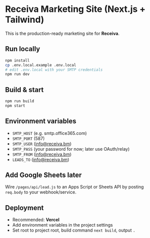 # Receiva Marketing Site (Next.js + Tailwind)

This is the production-ready marketing site for **Receiva**.

## Run locally
```bash
npm install
cp .env.local.example .env.local
# edit .env.local with your SMTP credentials
npm run dev
```

## Build & start
```bash
npm run build
npm start
```

## Environment variables
- `SMTP_HOST` (e.g. smtp.office365.com)
- `SMTP_PORT` (587)
- `SMTP_USER` (info@receiva.bm)
- `SMTP_PASS` (your password for now; later use OAuth/relay)
- `SMTP_FROM` (info@receiva.bm)
- `LEADS_TO` (info@receiva.bm)

## Add Google Sheets later
Wire `/pages/api/lead.js` to an Apps Script or Sheets API by posting `req.body` to your webhook/service.

## Deployment
- Recommended: **Vercel**
- Add environment variables in the project settings
- Set root to project root, build command `next build`, output `.`
